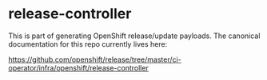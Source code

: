 release-controller
==================

This is part of generating OpenShift release/update payloads. The canonical
documentation for this repo currently lives here:

https://github.com/openshift/release/tree/master/ci-operator/infra/openshift/release-controller
